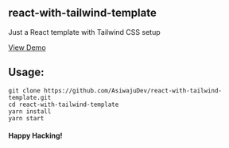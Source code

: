 ## react-with-tailwind-template

Just a React template with Tailwind CSS setup

[View Demo](https://react-tailwind-template-demo.netlify.app/)

## Usage:

```
git clone https://github.com/AsiwajuDev/react-with-tailwind-template.git
cd react-with-tailwind-template
yarn install
yarn start
```

#### Happy Hacking!
